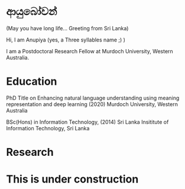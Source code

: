 # ආයුබෝවන් 
(May you have long life... Greeting from Sri Lanka)

Hi, I am Anupiya (yes, a Three syllables name ;) ) 

I am a Postdoctoral Research Fellow at Murdoch University, Western Australia.

# Education
PhD Title on Enhancing natural language understanding using meaning representation and deep learning (2020)
Murdoch University, Western Australia

BSc(Hons) in Information Technology, (2014)
Sri Lanka Insititute of Information Technology, Sri Lanka

# Research

# This is under construction



